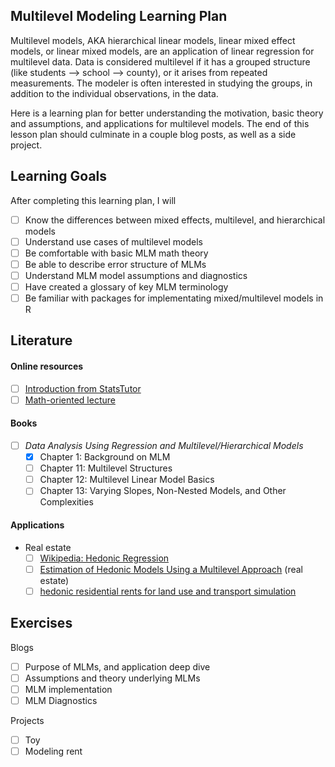 ## Multilevel Modeling Learning Plan

Multilevel models, AKA hierarchical linear models, linear mixed effect models, or linear mixed models, are an application of linear regression for multilevel data. Data is considered multilevel if it has a grouped structure (like students --> school --> county), or it arises from repeated measurements. The modeler is often interested in studying the groups, in addition to the individual observations, in the data.

Here is a learning plan for better understanding the motivation, basic theory and assumptions, and applications for multilevel models. The end of this lesson plan should culminate in a couple blog posts, as well as a side project. 

## Learning Goals

After completing this learning plan, I will

- [ ] Know the differences between mixed effects, multilevel, and hierarchical models
- [ ] Understand use cases of multilevel models
- [ ] Be comfortable with basic MLM math theory
- [ ] Be able to describe error structure of MLMs
- [ ] Understand MLM model assumptions and diagnostics
- [ ] Have created a glossary of key MLM terminology
- [ ] Be familiar with packages for implementating mixed/multilevel models in R 

## Literature 

#### Online resources
        
- [ ] [Introduction from StatsTutor](http://www.statstutor.ac.uk/resources/uploaded/multilevelmodelling.pdf)
- [ ] [Math-oriented lecture](http://www2.stat.duke.edu/~sayan/Sta613/2018/lec/LMM.pdf)

#### Books 

- [ ] _Data Analysis Using Regression and Multilevel/Hierarchical Models_
    - [x] Chapter 1: Background on MLM
    - [ ] Chapter 11: Multilevel Structures
    - [ ] Chapter 12: Multilevel Linear Model Basics
    - [ ] Chapter 13: Varying Slopes, Non-Nested Models, and Other Complexities

#### Applications

- Real estate
    - [ ] [Wikipedia: Hedonic Regression](https://en.wikipedia.org/wiki/Hedonic_regression)
    - [ ] [Estimation of Hedonic Models Using a Multilevel Approach](https://link.springer.com/content/pdf/10.1007/BF03399271.pdf) (real estate)
    - [ ] [hedonic residential rents for land use and transport simulation](https://www.jtlu.org/index.php/jtlu/article/download/117/117)

## Exercises

Blogs 
- [ ] Purpose of MLMs, and application deep dive
- [ ] Assumptions and theory underlying MLMs
- [ ] MLM implementation
- [ ] MLM Diagnostics

Projects
- [ ] Toy
- [ ] Modeling rent
